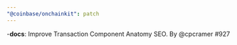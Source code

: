 ```yaml
---
"@coinbase/onchainkit": patch
---
```


-**docs**: Improve Transaction Component Anatomy SEO. By @cpcramer #927
